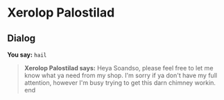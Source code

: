 # Xerolop Palostilad
## Dialog

**You say:** `hail`



>**Xerolop Palostilad says:** Heya Soandso, please feel free to let me know what ya need from my shop. I'm sorry if ya don't have my full attention, however I'm busy trying to get this darn chimney workin.
end
